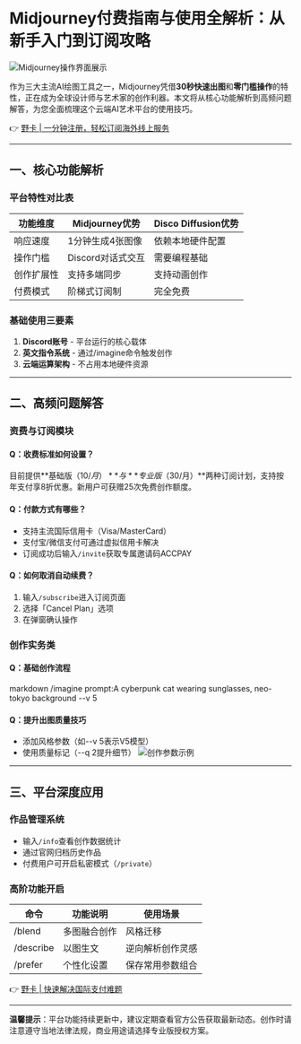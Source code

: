 # Midjourney付费指南与使用全解析：从新手入门到订阅攻略

![Midjourney操作界面展示](https://bbtdd.com/wp-content/uploads/img/605703745.webp)

作为三大主流AI绘图工具之一，Midjourney凭借**30秒快速出图**和**零门槛操作**的特性，正在成为全球设计师与艺术家的创作利器。本文将从核心功能解析到高频问题解答，为您全面梳理这个云端AI艺术平台的使用技巧。

👉 [野卡 | 一分钟注册，轻松订阅海外线上服务](https://bbtdd.com/yeka)

---

## 一、核心功能解析

### 平台特性对比表
| 功能维度       | Midjourney优势               | Disco Diffusion优势       |
|----------------|------------------------------|--------------------------|
| 响应速度       | 1分钟生成4张图像             | 依赖本地硬件配置         |
| 操作门槛       | Discord对话式交互            | 需要编程基础             |
| 创作扩展性     | 支持多端同步                 | 支持动画创作             |
| 付费模式       | 阶梯式订阅制                 | 完全免费                 |

### 基础使用三要素
1. **Discord账号** - 平台运行的核心载体
2. **英文指令系统** - 通过/imagine命令触发创作
3. **云端运算架构** - 不占用本地硬件资源

---

## 二、高频问题解答

### 资费与订阅模块
#### Q：收费标准如何设置？
目前提供**基础版（$10/月）**与**专业版（$30/月）**两种订阅计划，支持按年支付享8折优惠。新用户可获赠25次免费创作额度。

#### Q：付款方式有哪些？
- 支持主流国际信用卡（Visa/MasterCard）
- 支付宝/微信支付可通过虚拟信用卡解决
- 订阅成功后输入`/invite`获取专属邀请码ACCPAY

#### Q：如何取消自动续费？
1. 输入`/subscribe`进入订阅页面
2. 选择「Cancel Plan」选项
3. 在弹窗确认操作

### 创作实务类
#### Q：基础创作流程
markdown
/imagine prompt:A cyberpunk cat wearing sunglasses, neo-tokyo background --v 5


#### Q：提升出图质量技巧
- 添加风格参数（如--v 5表示V5模型）
- 使用质量标记（--q 2提升细节）
  ![创作参数示例](https://bbtdd.com/wp-content/uploads/img/78833717653.webp)

---

## 三、平台深度应用
### 作品管理系统
- 输入`/info`查看创作数据统计
- 通过官网归档历史作品
- 付费用户可开启私密模式（`/private`）

### 高阶功能开启
| 命令       | 功能说明                 | 使用场景               |
|------------|--------------------------|-----------------------|
| /blend     | 多图融合创作            | 风格迁移              |
| /describe  | 以图生文                | 逆向解析创作灵感      |
| /prefer    | 个性化设置              | 保存常用参数组合      |

👉 [野卡 | 快速解决国际支付难题](https://bbtdd.com/yeka)

---

**温馨提示**：平台功能持续更新中，建议定期查看官方公告获取最新动态。创作时请注意遵守当地法律法规，商业用途请选择专业版授权方案。